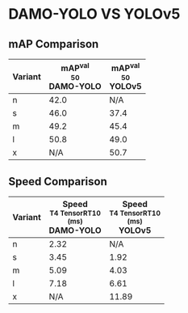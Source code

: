 ---
---

# DAMO-YOLO VS YOLOv5

## mAP Comparison

| **Variant** | <center><span style='width: 400px;'>**mAP<sup>val<br>50**<br>**DAMO-YOLO**</span></center> | <center><span style='width: 400px;'>**mAP<sup>val<br>50**<br>**YOLOv5**</span></center> |
| ----------- | ------------------------------------------------------------------------------------------ | --------------------------------------------------------------------------------------- |
| n           | 42.0                                                                                       | N/A                                                                                     |
| s           | 46.0                                                                                       | 37.4                                                                                    |
| m           | 49.2                                                                                       | 45.4                                                                                    |
| l           | 50.8                                                                                       | 49.0                                                                                    |
| x           | N/A                                                                                        | 50.7                                                                                    |

## Speed Comparison

| **Variant** | <center><span style='width: 200px;'>**Speed**<br><sup>T4 TensorRT10<br>(ms)</sup><br>**DAMO-YOLO**</span></center> | <center><span style='width: 200px;'>**Speed**<br><sup>T4 TensorRT10<br>(ms)</sup><br>**YOLOv5**</span></center> |
| ----------- | ------------------------------------------------------------------------------------------------------------------ | --------------------------------------------------------------------------------------------------------------- |
| n           | 2.32                                                                                                               | N/A                                                                                                             |
| s           | 3.45                                                                                                               | 1.92                                                                                                            |
| m           | 5.09                                                                                                               | 4.03                                                                                                            |
| l           | 7.18                                                                                                               | 6.61                                                                                                            |
| x           | N/A                                                                                                                | 11.89                                                                                                           |
